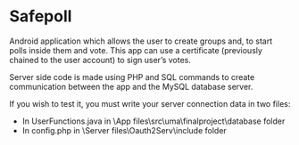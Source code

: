 # Safepoll
Android application which allows the user to create groups and, to start polls inside them and vote. This app can use a certificate (previously chained to the user account) to sign user’s votes. 

Server side code is made using PHP and SQL commands to create communication between the app and the MySQL database server.

If you wish to test it, you must write your server connection data in two files:

* In UserFunctions.java in \App files\src\uma\finalproject\database folder
* In config.php in \Server files\Oauth2Serv\include folder
